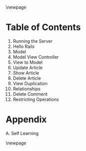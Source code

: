 
\newpage

# Table of Contents #

1. Running the Server
2. Hello Rails
3. Model
4. Model View Controller
5. View to Model
6. Update Article
7. Show Article
8. Delete Article
9. View Duplication
10. Relationships
11. Delete Comment
12. Restricting Operations

# Appendix #

A. Self Learning

\newpage
